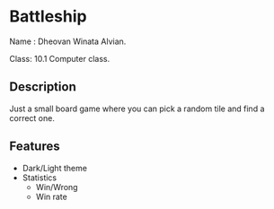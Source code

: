 # Battleship
<p>Name : Dheovan Winata Alvian.</p>
<p>Class: 10.1 Computer class.</p>

## Description
Just a small board game where you can pick a random tile and find a correct one.

## Features
* Dark/Light theme
* Statistics
  * Win/Wrong 
  * Win rate
